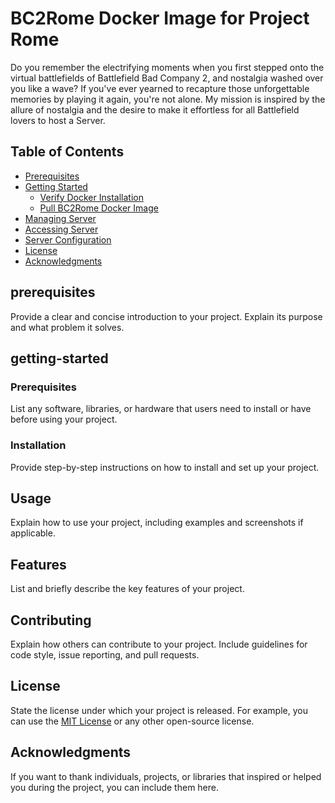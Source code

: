 # BC2Rome Docker Image for Project Rome 

Do you remember the electrifying moments when you first stepped onto the virtual battlefields of Battlefield Bad Company 2, and nostalgia washed over you like a wave? If you've ever yearned to recapture those unforgettable memories by playing it again, you're not alone. My mission is inspired by the allure of nostalgia and the desire to make it effortless for all Battlefield lovers to host a Server.

## Table of Contents

- [Prerequisites](#prerequisites)
- [Getting Started](#getting-started)
  - [Verify Docker Installation](#verify-docker-installation)
  - [Pull BC2Rome Docker Image](#pull_bc2rome_docker_image)
- [Managing Server](#managing_server)
- [Accessing Server](#accessing_server)
- [Server Configuration](#contributing)
- [License](#license)
- [Acknowledgments](#acknowledgments)

## prerequisites

Provide a clear and concise introduction to your project. Explain its purpose and what problem it solves.

## getting-started

### Prerequisites

List any software, libraries, or hardware that users need to install or have before using your project.

### Installation

Provide step-by-step instructions on how to install and set up your project.

## Usage

Explain how to use your project, including examples and screenshots if applicable.

## Features

List and briefly describe the key features of your project.

## Contributing

Explain how others can contribute to your project. Include guidelines for code style, issue reporting, and pull requests.

## License

State the license under which your project is released. For example, you can use the [MIT License](LICENSE) or any other open-source license.

## Acknowledgments

If you want to thank individuals, projects, or libraries that inspired or helped you during the project, you can include them here.
